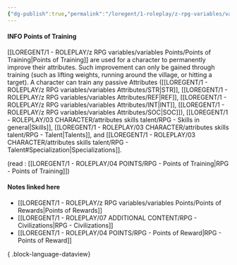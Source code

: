 ```yaml
---
{"dg-publish":true,"permalink":"/loregent/1-roleplay/z-rpg-variables/variables-points/points-of-training/","noteIcon":""}
---
```


#### INFO Points of Training

[[LOREGENT/1 - ROLEPLAY/z RPG variables/variables Points/Points of Training\|Points of Training]] are used for a character to permanently improve their attributes. Such improvement can only be gained through training (such as lifting weights, running around the village, or hitting a target). A character can train any passive Attributes ([[LOREGENT/1 - ROLEPLAY/z RPG variables/variables Attributes/STR\|STR]], [[LOREGENT/1 - ROLEPLAY/z RPG variables/variables Attributes/REF\|REF]], [[LOREGENT/1 - ROLEPLAY/z RPG variables/variables Attributes/INT\|INT]], [[LOREGENT/1 - ROLEPLAY/z RPG variables/variables Attributes/SOC\|SOC]]), [[LOREGENT/1 - ROLEPLAY/03 CHARACTER/attributes skills talent/RPG - Skills in general\|Skills]], [[LOREGENT/1 - ROLEPLAY/03 CHARACTER/attributes skills talent/RPG - Talent\|Talents]], and [[LOREGENT/1 - ROLEPLAY/03 CHARACTER/attributes skills talent/RPG - Talent#Specialization\|Specializations]].


(read : [[LOREGENT/1 - ROLEPLAY/04 POINTS/RPG - Points of Training\|RPG - Points of Training]])

#### Notes linked here
- [[LOREGENT/1 - ROLEPLAY/z RPG variables/variables Points/Points of Rewards\|Points of Rewards]]
- [[LOREGENT/1 - ROLEPLAY/07 ADDITIONAL CONTENT/RPG - Civilizations\|RPG - Civilizations]]
- [[LOREGENT/1 - ROLEPLAY/04 POINTS/RPG - Points of Reward\|RPG - Points of Reward]]

{ .block-language-dataview}


